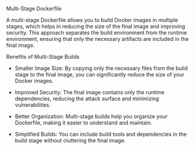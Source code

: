 Multi-Stage Dockerfile

A multi-stage Dockerfile allows you to build Docker images in multiple stages, which helps in reducing the size of the final image and improving security. This approach separates the build environment from the runtime environment, ensuring that only the necessary artifacts are included in the final image.

Benefits of Multi-Stage Builds

* Smaller Image Size: By copying only the necessary files from the build stage to the final image, you can significantly reduce the size of your Docker images.

* Improved Security: The final image contains only the runtime dependencies, reducing the attack surface and minimizing vulnerabilities.

* Better Organization: Multi-stage builds help you organize your Dockerfile, making it easier to understand and maintain.

* Simplified Builds: You can include build tools and dependencies in the build stage without cluttering the final image.
